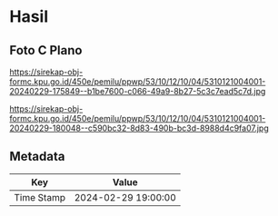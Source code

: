 # Hasil

## Foto C Plano

https://sirekap-obj-formc.kpu.go.id/450e/pemilu/ppwp/53/10/12/10/04/5310121004001-20240229-175849--b1be7600-c066-49a9-8b27-5c3c7ead5c7d.jpg

https://sirekap-obj-formc.kpu.go.id/450e/pemilu/ppwp/53/10/12/10/04/5310121004001-20240229-180048--c590bc32-8d83-490b-bc3d-8988d4c9fa07.jpg


## Metadata

| Key        | Value               |
| ---------- | ------------------- |
| Time Stamp | 2024-02-29 19:00:00 |



